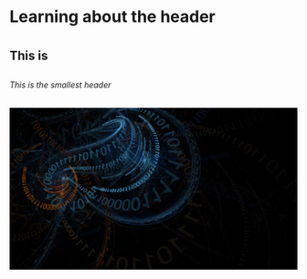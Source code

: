 # Learning about the header <h1>
## This is <h2> 
###### This is the smallest header <h6>

![Image of code](https://raw.githubusercontent.com/SAJAD-net/GeekWall/refs/heads/master/4k/2_4k.jpg)
